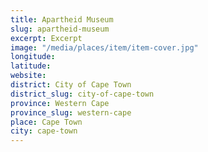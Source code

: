 ```yaml
---
title: Apartheid Museum
slug: apartheid-museum
excerpt: Excerpt
image: "/media/places/item/item-cover.jpg"
longitude: 
latitude: 
website: 
district: City of Cape Town
district_slug: city-of-cape-town
province: Western Cape
province_slug: western-cape
place: Cape Town
city: cape-town
---
```

